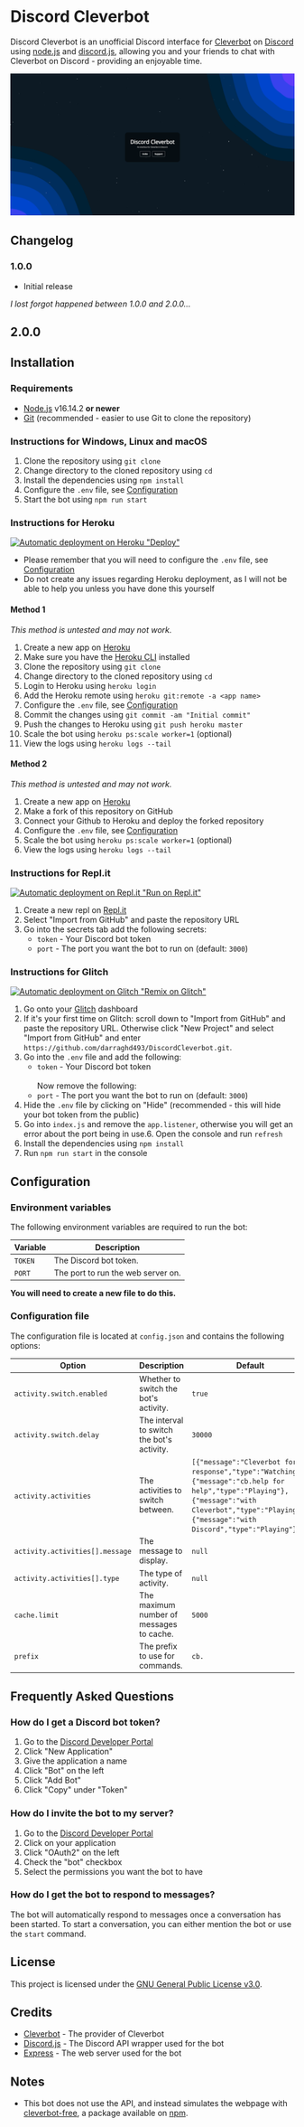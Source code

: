 # Discord Cleverbot
Discord Cleverbot is an unofficial Discord interface for [Cleverbot](https://cleverbot.com) on [Discord](https://discord.gg) using [node.js](https://nodejs.org) and [discord.js](https://https://discord.js.org), allowing you and your friends to chat with Cleverbot on Discord - providing an enjoyable time.

![Home page image](https://raw.githubusercontent.com/darraghd493/DiscordCleverbot/main/docs/img/Home.png)

## Changelog
### 1.0.0
- Initial release

*I lost forgot happened between 1.0.0 and 2.0.0...*

## 2.0.0

## Installation
### Requirements
- [Node.js](https://nodejs.org) v16.14.2 **or newer**
- [Git](https://git-scm.com) (recommended - easier to use Git to clone the repository)

### Instructions for Windows, Linux and macOS
1. Clone the repository using `git clone`
2. Change directory to the cloned repository using `cd`
3. Install the dependencies using `npm install`
4. Configure the `.env` file, see [Configuration](#configuration)
5. Start the bot using `npm run start`

### Instructions for Heroku
[![Automatic deployment on Heroku "Deploy"](https://www.herokucdn.com/deploy/button.svg)](https://heroku.com/deploy?template=https://github.com/darraghd493/DiscordCleverbot)
* Please remember that you will need to configure the `.env` file, see [Configuration](#configuration)
* Do not create any issues regarding Heroku deployment, as I will not be able to help you unless you have done this yourself

#### Method 1
*This method is untested and may not work.*
1. Create a new app on [Heroku](https://heroku.com)
2. Make sure you have the [Heroku CLI](https://devcenter.heroku.com/articles/heroku-cli) installed
3. Clone the repository using `git clone`
4. Change directory to the cloned repository using `cd`
5. Login to Heroku using `heroku login`
6. Add the Heroku remote using `heroku git:remote -a <app name>`
7. Configure the `.env` file, see [Configuration](#configuration)
8. Commit the changes using `git commit -am "Initial commit"`
9. Push the changes to Heroku using `git push heroku master`
10. Scale the bot using `heroku ps:scale worker=1` (optional)
11. View the logs using `heroku logs --tail`

#### Method 2
*This method is untested and may not work.*
1. Create a new app on [Heroku](https://heroku.com)
2. Make a fork of this repository on GitHub
3. Connect your Github to Heroku and deploy the forked repository
4. Configure the `.env` file, see [Configuration](#configuration)
5. Scale the bot using `heroku ps:scale worker=1` (optional)
6. View the logs using `heroku logs --tail`

### Instructions for Repl.it
[![Automatic deployment on Repl.it "Run on Repl.it"](https://repl.it/badge/github/doge2018/DiscordCleverbot)](https://repl.it/github/doge2018/DiscordCleverbot)
1. Create a new repl on [Repl.it](https://repl.it)
2. Select "Import from GitHub" and paste the repository URL
3. Go into the secrets tab add the following secrets:
    - `token` - Your Discord bot token
    - `port` - The port you want the bot to run on (default: `3000`)

### Instructions for Glitch
[![Automatic deployment on Glitch "Remix on Glitch"](https://cdn.glitch.com/2703baf2-b643-4da7-ab91-7ee2a2d00b5b%2Fremix-button.svg)](https://glitch.com/edit/#!/import/github/darraghd493/DiscordCleverbot)
1. Go onto your [Glitch](https://glitch.com) dashboard
2. If it's your first time on Glitch: scroll down to "Import from GitHub" and paste the repository URL. Otherwise click "New Project" and select "Import from GitHub" and enter `https://github.com/darraghd493/DiscordCleverbot.git`. 
3. Go into the `.env` file and add the following:
    - `token` - Your Discord bot token
    <br><br>Now remove the following:
    - `port` - The port you want the bot to run on (default: `3000`)
4. Hide the `.env` file by clicking on "Hide" (recommended - this will hide your bot token from the public)
5. Go into `index.js` and remove the `app.listener`, otherwise you will get an error about the port being in use.6. Open the console and run `refresh`
7. Install the dependencies using `npm install`
8. Run `npm run start` in the console

## Configuration
### Environment variables
The following environment variables are required to run the bot:

| Variable | Description |
| -------- | ----------- |
| `TOKEN` | The Discord bot token. |
| `PORT` | The port to run the web server on. |

**You will need to create a new file to do this.**

### Configuration file
The configuration file is located at `config.json` and contains the following options:

| Option | Description | Default |
| ------ | ----------- | ------- |
| `activity.switch.enabled` | Whether to switch the bot's activity. | `true` |
| `activity.switch.delay` | The interval to switch the bot's activity. | `30000` |
| `activity.activities` | The activities to switch between. | `[{"message":"Cleverbot for a response","type":"Watching"},{"message":"cb.help for help","type":"Playing"},{"message":"with Cleverbot","type":"Playing"},{"message":"with Discord","type":"Playing"}]` |
| `activity.activities[].message` | The message to display. | `null` |
| `activity.activities[].type` | The type of activity. | `null` |
| `cache.limit` | The maximum number of messages to cache. | `5000` |
| `prefix` | The prefix to use for commands. | `cb.` |

## Frequently Asked Questions
### How do I get a Discord bot token?
1. Go to the [Discord Developer Portal](https://discord.com/developers/applications)
2. Click "New Application"
3. Give the application a name
4. Click "Bot" on the left
5. Click "Add Bot"
6. Click "Copy" under "Token"

### How do I invite the bot to my server?
1. Go to the [Discord Developer Portal](https://discord.com/developers/applications)
2. Click on your application
3. Click "OAuth2" on the left
4. Check the "bot" checkbox
5. Select the permissions you want the bot to have

### How do I get the bot to respond to messages?
The bot will automatically respond to messages once a conversation has been started. To start a conversation, you can either mention the bot or use the `start` command.

## License
This project is licensed under the [GNU General Public License v3.0](LICENSE).

## Credits
- [Cleverbot](https://cleverbot.com) - The provider of Cleverbot
- [Discord.js](https://discord.js.org) - The Discord API wrapper used for the bot
- [Express](https://expressjs.com) - The web server used for the bot

## Notes
* This bot does not use the API, and instead simulates the webpage with [cleverbot-free](https://npmjs.com/package/cleverbot-free), a package available on [npm](https://npmjs.com).
